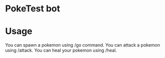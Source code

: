 # PokeTest bot

# Usage
You can spawn a pokemon using /go command.
You can attack a pokemon using /attack.
You can heal your pokemon using /heal.

